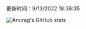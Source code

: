 
  更新时间：9/13/2022 18:36:35
	
  ![Anurag's GitHub stats](https://github-readme-stats.vercel.app/api?username=chendj89&theme=gruvbox&show_icons=true)